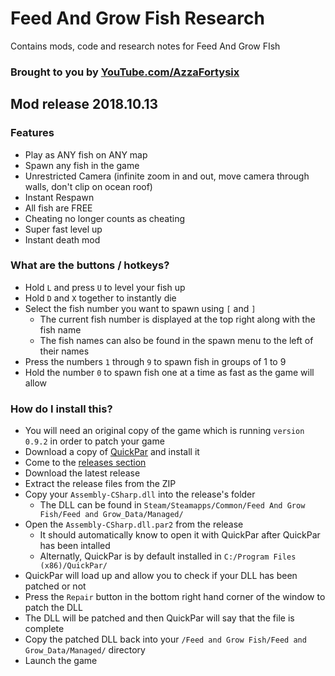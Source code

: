 # Feed And Grow Fish Research
Contains mods, code and research notes for Feed And Grow FIsh

### Brought to you by [YouTube.com/AzzaFortysix](https://youtube.com/AzzaFortysix)

## Mod release 2018.10.13

### Features
 - Play as ANY fish on ANY map
 - Spawn any fish in the game
 - Unrestricted Camera (infinite zoom in and out, move camera through walls, don't clip on ocean roof)
 - Instant Respawn
 - All fish are FREE
 - Cheating no longer counts as cheating
 - Super fast level up
 - Instant death mod

### What are the buttons / hotkeys?
 - Hold `L` and press `U` to level your fish up
 - Hold `D` and `X` together to instantly die
 - Select the fish number you want to spawn using `[` and `]`
   - The current fish number is displayed at the top right along with the fish name
   - The fish names can also be found in the spawn menu to the left of their names
 - Press the numbers `1` through `9` to spawn fish in groups of 1 to 9
 - Hold the number `0` to spawn fish one at a time as fast as the game will allow

### How do I install this?
 - You will need an original copy of the game which is running `version 0.9.2` in order to patch your game
 - Download a copy of [QuickPar](http://www.quickpar.org.uk/Download.htm) and install it
 - Come to the [releases section](https://github.com/ash47/FeedAndGrowFishResearch/releases)
 - Download the latest release
 - Extract the release files from the ZIP
 - Copy your `Assembly-CSharp.dll` into the release's folder
   - The DLL can be found in `Steam/Steamapps/Common/Feed And Grow Fish/Feed and Grow_Data/Managed/`
 - Open the `Assembly-CSharp.dll.par2` from the release
   - It should automatically know to open it with QuickPar after QuickPar has been intalled
   - Alternatly, QuickPar is by default installed in `C:/Program Files (x86)/QuickPar/`
 - QuickPar will load up and allow you to check if your DLL has been patched or not
 - Press the `Repair` button in the bottom right hand corner of the window to patch the DLL
 - The DLL will be patched and then QuickPar will say that the file is complete
 - Copy the patched DLL back into your `/Feed and Grow Fish/Feed and Grow_Data/Managed/` directory
 - Launch the game
